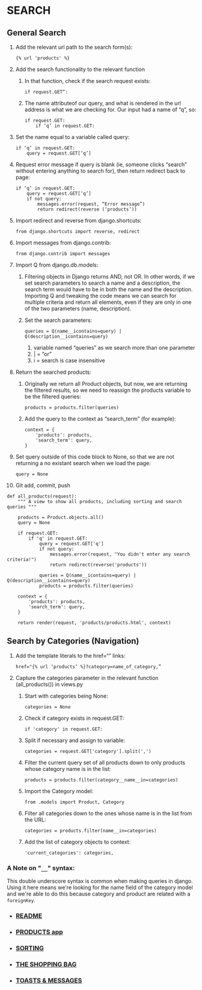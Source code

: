 # SEARCH
## General Search

1. Add the relevant url path to the search form(s): 

	`{% url 'products' %}`

2. Add the search functionality to the relevant function 
    1. In that function, check if the search request exists: 
	
		`if request.GET”:`

    2. The name attributeof our query, and what is rendered in the url address is what we are checking for. Our input had a name of “q”, so:

		```
		if request.GET:
			if ‘q’ in request.GET:
		```

3. Set the name equal to a variable called query:

	```
	if ‘q’ in request.GET:
		query = request.GET[‘q’]
	```
		


4. Request error message if query is blank (ie, someone clicks “search” without entering anything to search for), then return redirect back to page:

	```
	if ‘q’ in request.GET:
		query = request.GET[‘q’]
		if not query:
			messages.error(request, “Error message”)
			return redirect(reverse (‘products’))
	```

5. Import redirect and reverse from django.shortcuts: 

	`from django.shortcuts import reverse, redirect`

6. Import messages from django.contrib: 

	`from django.contrib import messages`

7. Import Q from django.db.models:
    1. Filtering objects in Django returns AND, not OR. In other words, if we set search parameters to search a name and a description, the search term would have to be in both the name and the description. Importing Q and tweaking the code means we can search for multiple criteria and return all elements, even if they are only in one of the two parameters (name, description).  
    2. Set the search parameters: 

		`queries = Q(name__icontains=query) | Q(description__icontains=query)`

        1. variable named “queries” as we search more than one parameter
        2. | = “or”
        3. i = search is case insensitive
8. Return the searched products:
    1. Originally we return all Product objects, but now, we are returning the filtered results, so we need to reassign the products variable to be the filtered queries: 

		`products = products.filter(queries)`

    2.  Add the query to the context as “search_term” (for example):

		```
		context = {
        	'products': products,
        	'search_term': query,
		}
		```

9. Set query outside of this code block to None, so that we are not returning a no existant search when we load the page: 

	`query = None`

10. Git add, commit, push

```
def all_products(request):
    """ A view to show all products, including sorting and search queries """

    products = Product.objects.all()
    query = None

    if request.GET:
        if 'q' in request.GET:
            query = request.GET['q']
            if not query:
                messages.error(request, "You didn't enter any search criteria!")
                return redirect(reverse('products'))

            queries = Q(name__icontains=query) | Q(description__icontains=query)
            products = products.filter(queries)

    context = {
        'products': products,
        'search_term': query,
    }

    return render(request, 'products/products.html', context)
```

## Search by Categories (Navigation)

1. Add the template literals to the href=“” links: 

	`href="{% url ‘products’ %}?category=name_of_category,”`

2. Capture the categories parameter in the relevant function (all_products()) in views.py
    1. Start with categories being None: 

		`categories = None`

    2. Check if category exists in request.GET: 

		`if 'category' in request.GET:`

    3. Split if necessary and assign to variable: 

		`categories = request.GET['category'].split(',')`

    4.  Filter the current query set of all products down to only products whose category name is in the list: 

		`products = products.filter(category__name__in=categories)`

    5. Import the Category model: 

		`from .models import Product, Category`

    6. Filter all categories down to the ones whose name is in the list from the URL: 

		`categories = products.filter(name__in=categories)`

    7. Add the list of category objects to context: 

		`'current_categories': categories,`

### A Note on "`__`" syntax:

This double underscore syntax is common when making queries in django.
Using it here means we're looking for the name field of the category model and we're able to do this because category and product are related with a `foreignKey`.

- ### [README](https://github.com/Justin-Sawyer/boutique_ado_v1/blob/master/README.md)
- ### [PRODUCTS app](https://github.com/Justin-Sawyer/boutique_ado_v1/blob/master/PRODUCTS.md)
- ### [SORTING](https://github.com/Justin-Sawyer/boutique_ado_v1/blob/master/SORTING.md)
- ### [THE SHOPPING BAG](https://github.com/Justin-Sawyer/boutique_ado_v1/blob/master/THE-SHOPPING-BAG.md)
- ### [TOASTS & MESSAGES](https://github.com/Justin-Sawyer/boutique_ado_v1/blob/master/TOASTS-&-MESSAGES.md)